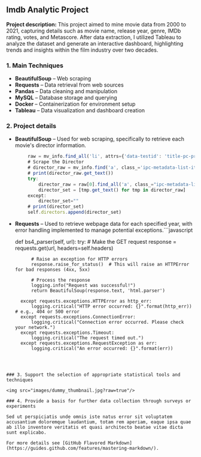 ## Imdb Analytic Project

**Project description:** This project aimed to mine movie data from 2000 to 2021, capturing details such as movie name, release year, genre, IMDb rating, votes, and Metascore. After data extraction, I utilized Tableau to analyze the dataset and generate an interactive dashboard, highlighting trends and insights within the film industry over two decades.


### 1. Main Techniques

- **BeautifulSoup** – Web scraping
- **Requests** – Data retrieval from web sources
- **Pandas** – Data cleaning and manipulation
- **MySQL** – Database storage and querying
- **Docker** – Containerization for environment setup
- **Tableau** – Data visualization and dashboard creation



### 2. Project details
- **BeautifulSoup** – Used for web scraping, specifically to retrieve each movie's director information.
```javascript
        raw = mv_info.find_all('li', attrs={'data-testid': 'title-pc-principal-credit'})
        # Scrape the Director
        # director_raw = mv_info.find('a', class_='ipc-metadata-list-item__list-content-item ipc-metadata-list-item__list-content-item--link')
        # print(director_raw.get_text())
        try:
            director_raw = raw[0].find_all('a', class_="ipc-metadata-list-item__list-content-item ipc-metadata-list-item__list-content-item--link")
            director_set = [tmp.get_text() for tmp in director_raw]
        except:
            director_set=""
        # print(director_set)
        self.directors.append(director_set)
```
- **Requests** – Used to retrieve webpage data for each specified year, with error handling implemented to manage potential exceptions.```javascript

    def bs4_parser(self, url):
        try:
            # Make the GET request
            response = requests.get(url, headers=self.headers)

            # Raise an exception for HTTP errors
            response.raise_for_status()  # This will raise an HTTPError for bad responses (4xx, 5xx)

            # Process the response
            logging.info("Request was successful!")
            return BeautifulSoup(response.text, 'html.parser')
                    
        except requests.exceptions.HTTPError as http_err:
            logging.critical("HTTP error occurred: {}".format(http_err))  # e.g., 404 or 500 error
        except requests.exceptions.ConnectionError:
            logging.critical("Connection error occurred. Please check your network.")
        except requests.exceptions.Timeout:
            logging.critical("The request timed out.")
        except requests.exceptions.RequestException as err:
            logging.critical("An error occurred: {}".format(err))

```



### 3. Support the selection of appropriate statistical tools and techniques

<img src="images/dummy_thumbnail.jpg?raw=true"/>

### 4. Provide a basis for further data collection through surveys or experiments

Sed ut perspiciatis unde omnis iste natus error sit voluptatem accusantium doloremque laudantium, totam rem aperiam, eaque ipsa quae ab illo inventore veritatis et quasi architecto beatae vitae dicta sunt explicabo. 

For more details see [GitHub Flavored Markdown](https://guides.github.com/features/mastering-markdown/).
